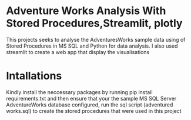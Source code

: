 # Adventure Works Analysis With Stored Procedures,Streamlit, plotly
This projects seeks to analyse the AdventuresWorks sample data using of Stored Procedures in MS SQL and Python for data analysis. I also used streamlit to create a web app that display the visualisations
# Intallations
Kindly install the neccessary packages by running 
pip install requirements.txt
and then ensure that your the sample MS SQL Server AdventureWorks database configured,
run the sql script (adventured works.sql) to create the stored procedures that were used in this project
